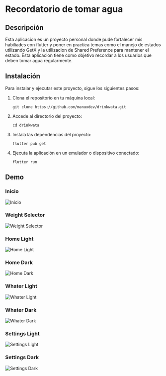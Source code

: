 # Recordatorio de tomar agua

## Descripción

Esta aplicacion es un proyecto personal donde pude fortalecer mis habiliades con flutter y poner en practica temas como el manejo de estados utilizando GetX y la utilizacion de Shared Preference para mantener el estado. Esta aplicacion tiene como objetivo recordar a los usuarios que deben tomar agua regularmente.

## Instalación

Para instalar y ejecutar este proyecto, sigue los siguientes pasos:

1. Clona el repositorio en tu máquina local:

   `git clone https://github.com/manuxdev/drinkwata.git`

2. Accede al directorio del proyecto:

   `cd drinkwata`

3. Instala las dependencias del proyecto:

   `flutter pub get`

4. Ejecuta la aplicación en un emulador o dispositivo conectado:

   `flutter run`

## Demo

### Inicio

![Inicio](./lib/assets/Inicio.jpg)

### Weight Selector

![Weight Selector](./lib/assets/weight_selector.jpg)

### Home Light

![Home Light](./lib/assets/home_light.jpg)

### Home Dark

![Home Dark](./lib/assets/home_dark.jpg)

### Whater Light

![Whater Light](./lib/assets/whater_light.jpg)

### Whater Dark

![Whater Dark](./lib/assets/whater_dark.jpg)

### Settings Light

![Settings Light](./lib/assets/settings_light.jpg)

### Settings Dark

![Settings Dark](./lib/assets/settings_dark.jpg)
